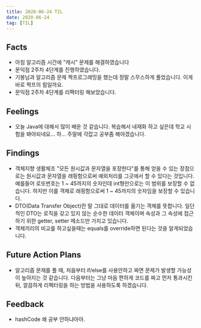 ```yaml
---
title: 2020-06-24 TIL
date: 2020-06-24
tag: [TIL]
---
```


## Facts

- 아침 알고리즘 시간에 "캐시" 문제를 해결하였습니다
- 문익점 2주차 4단계를 진행하였습니다.
- 기봉님과 알고리즘 문제 짝프로그래밍을 했는데 정말 스무스하게 풀었습니다. 이게 바로 짝프의 힘일까요.
- 문익점 2주차 4단계를 리팩터링 해보았습니다.

## Feelings

- 오늘 Java에 대해서 많이 배운 것 같습니다. 복습해서 내재화 하고 싶은데 학교 시험을 봐야되네요... 하... 주말에 각잡고 공부좀 해야겠습니다.

## Findings

- 객체지향 생활체조 "모든 원시값과 문자열을 포장한다"를 통해 얻을 수 있는 장점으로는 원시값과 문자열을 래핑함으로써 예외처리를 그곳에서 할 수 있다는 것입니다. 예를들어 로또번호는 1 ~ 45까지의 숫자인데 int형만으로는 이 범위를 보장할 수 없습니다. 하지만 이를 객체로 래핑함으로써 1 ~ 45까지의 숫자임을 보장할 수 있습니다.
- DTO(Data Transfer Object)란 말 그대로 데이터를 옮기는 객체를 뜻합니다. 일단적인 DTO는 로직을 갖고 있지 않는 순수한 데이터 객체이며 속성과 그 속성에 접근하기 위한 getter, setter 메소드만 가지고 있습니다.
- 객체끼리의 비교를 하고싶을때는 equals를 override하면 된다는 것을 알게되었습니다.

## Future Action Plans

- 알고리즘 문제를 풀 때, 처음부터 if/else를 사용안하고 짜면 문제가 발생할 가능성이 높아지는 것 같습니다. 다음부터는 그냥 마음 편하게 코드를 짜고 먼저 통과시킨 뒤, 깔끔하게 리펙터링을 하는 방법을 사용하도록 하겠습니다.

## Feedback

- hashCode 왜 공부 안하냐아아.

